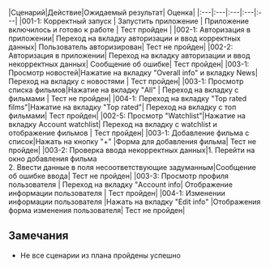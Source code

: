 |Cценарий|Действие|Ожидаемый результат| Оценка|
|:---|:---|:---|:---|:---|
|001-1: Корректный запуск | Запустить приложение | Приложение включилось и готово к работе | Тест пройден |
|002-1: Авторизация в приложении| Переход на вкладку авторизации и ввод корректных данных| Пользователь авторизирован| Тест не пройден|
|002-2: Авторизация в приложении| Переход на вкладку авторизации и ввод некорректных данных| Сообщение об ошибке| Тест пройден|
|003-1: Просмотр новостей|Нажатие на вкладку "Overall info" и вкладку News| Переход на вкладку с новостями | Тест пройден|
|003-1: Просмотр списка фильмов|Нажатие на вкладку "All" | Переход на вкладку с фильмами | Тест не пройден|
|004-1: Переход на вкладку "Top rated films"|Нажатие на вкладку "Top rated"| Переход на вкладку с топ фильмами| Тест пройден|
|002-5: Просмотр "Watchlist"|Нажатие на вкладку Account watchlist| Переход на вкладку с watchlist и отображение фильмов | Тест пройден|
|003-1: Добавление фильма с список|Нажать на кнопку "+" |Форма для добавления фильма| Тест не пройден|
|003-2: Проверка ввода некорректных данных|1. Перейти на окно добавления фильма <br /> 2. Ввести данные в поля несоответствующие задуманным|Сообщение об ошибке ввода| Тест не пройден|
|003-3: Просмотр профиля пользователя | Переход на вкладку "Account info| Отображение информации пользователя | Тест пройден|
|004-1: Изменении информации пользователя |Нажать на вкладку "Edit info" |Отображения форма изменения пользователя| Тест не пройден|

## Замечания
* Не все сценарии из плана пройдены успешно
